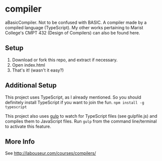 # compiler
aBasicCompiler. Not to be confused with BASIC. A compiler made by a compiled language (TypeScript). My other works pertaining to Marist College's CMPT 432 (Design of Compilers) can also be found here.

## Setup
1. Download or fork this repo, and extract if necessary.
2. Open index.html
3. That's it! (wasn't it easy?)

## Additional Setup
This project uses TypeScript, as I already mentioned. So you should definitely install TypeScript if you want to join the fun.
`npm install -g typescript`

This project also uses <a href="https://github.com/gulpjs/gulp/blob/master/docs/getting-started.md" target="_blank">gulp</a> to watch for TypeScript files (see gulpfile.js) and compiles them to JavaScript files. Run `gulp` from the command line/terminal to activate this feature.

## More Info
See <a href="http://labouseur.com/courses/compilers/" target="_blank">http://labouseur.com/courses/compilers/</a>

